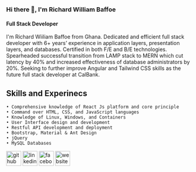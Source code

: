 ### Hi there 👋, I'm Richard William Baffoe
#### Full Stack Developer
I'm Richard Wiiliam Baffoe from Ghana. Dedicated and efficient full stack developer with 6+ years’ experience in application layers, presentation layers, and databases. Certified in both F/E and B/E technologies. Spearheaded successful transition from LAMP stack to MERN which cut latency by 40% and increased effectiveness of database administrators by 20%. Seeking to further improve Angular and Tailwind CSS skills as the future full stack developer at CalBank.

## Skills and Experinecs
    • Comprehensive knowledge of React Js platform and core principle
    • Command over HTML, CSS, and JavaScript languages
    • Knowledge of Linux, Windows, and Containers
    • User Interface design and development
    • Restful API development and deployment
    • Bootstrap, Material & Ant Design
    • jQuery
    • MySQL Databases

[<img src='https://cdn.jsdelivr.net/npm/simple-icons@3.0.1/icons/github.svg' alt='github' height='40'>](https://github.com/gashie)  [<img src='https://cdn.jsdelivr.net/npm/simple-icons@3.0.1/icons/linkedin.svg' alt='linkedin' height='40'>](https://www.linkedin.com/in/richardwilliam/)  [<img src='https://cdn.jsdelivr.net/npm/simple-icons@3.0.1/icons/facebook.svg' alt='facebook' height='40'>](https://www.facebook.com/richardbaffoe)  [<img src='https://cdn.jsdelivr.net/npm/simple-icons@3.0.1/icons/icloud.svg' alt='website' height='40'>](sms.gashie.net)  






